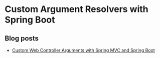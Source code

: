 # Custom Argument Resolvers with Spring Boot

## Blog posts 

* [Custom Web Controller Arguments with Spring MVC and Spring Boot](https://reflectoring.io/spring-boot-argumentresolver/) 
